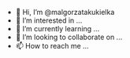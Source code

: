 - 👋 Hi, I’m @malgorzatakukielka
- 👀 I’m interested in ...
- 🌱 I’m currently learning ...
- 💞️ I’m looking to collaborate on ...
- 📫 How to reach me ...

<!---
malgorzatakukielka/malgorzatakukielka is a ✨ special ✨ repository because its `README.md` (this file) appears on your GitHub profile.
You can click the Preview link to take a look at your changes.
--->
